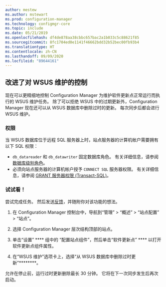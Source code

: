 ```yaml
---
author: mestew
ms.author: mstewart
ms.prod: configuration-manager
ms.technology: configmgr-core
ms.topic: include
ms.date: 05/21/2019
ms.openlocfilehash: df4de878aa38cbbc657bac2a1b033c5c88621f85
ms.sourcegitcommit: 8fc1704ed0e1141f46662bdd32b52bec00fb93b4
ms.translationtype: HT
ms.contentlocale: zh-CN
ms.lasthandoff: 09/09/2020
ms.locfileid: "89644161"
---
```

## <a name="improved-control-over-wsus-maintenance"></a>改进了对 WSUS 维护的控制
<!--41101009-->

现在可以更精细地控制 Configuration Manager 为维护软件更新点正常运行而执行的 WSUS 维护任务。 除了可以拒绝 WSUS 中的过期更新外，Configuration Manager 现在还可以从 WSUS 数据库中删除过时的更新。 每次同步后都会进行 WSUS 维护。

### <a name="permissions"></a>权限

当 WSUS 数据库位于远程 SQL 服务器上时，站点服务器的计算机帐户需要拥有以下 SQL 权限：

- `db_datareader` 和 `db_datawriter` 固定数据库角色。 有关详细信息，请参阅[数据库级别角色](/sql/relational-databases/security/authentication-access/database-level-roles#fixed-database-roles)。
- 必须向站点服务器的计算机帐户授予 `CONNECT SQL` 服务器权限。 有关详细信息，请参阅 [GRANT 服务器权限 (Transact-SQL)](/sql/t-sql/statements/grant-server-permissions-transact-sql)。


### <a name="try-it-out"></a>试试看！

尝试完成任务。 然后发送[反馈](../../../../understand/find-help.md#product-feedback)，并随附你对该功能的想法。

1. 在 Configuration Manager 控制台中，导航到“管理” > “概述” > “站点配置” > “站点”。

2. 选择 Configuration Manager 层次结构顶部的站点。

3. 单击“设置” **** 组中的  “配置站点组件”，然后单击“软件更新点” **** 以打开软件更新点组件属性。

4. 在“WSUS 维护”选项卡上，选择“从 WSUS 数据库中删除过时更新”********。

允许在停止前，运行过时更新删除最长 30 分钟。 它将在下一次同步发生后再次启动。